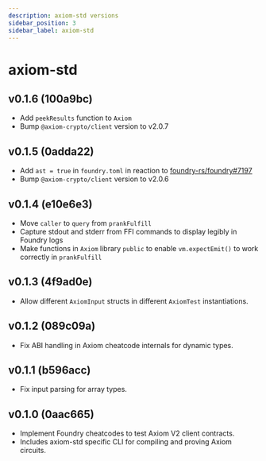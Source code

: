 ```yaml
---
description: axiom-std versions
sidebar_position: 3
sidebar_label: axiom-std
---
```


# axiom-std

## v0.1.6 (100a9bc)

- Add `peekResults` function to `Axiom`
- Bump `@axiom-crypto/client` version to v2.0.7

## v0.1.5 (0adda22)

- Add `ast = true` in `foundry.toml` in reaction to [foundry-rs/foundry#7197](https://github.com/foundry-rs/foundry/pull/7197)
- Bump `@axiom-crypto/client` version to v2.0.6

## v0.1.4 (e10e6e3)

- Move `caller` to `query` from `prankFulfill`
- Capture stdout and stderr from FFI commands to display legibly in Foundry logs
- Make functions in `Axiom` library `public` to enable `vm.expectEmit()` to work correctly in `prankFulfill`

## v0.1.3 (4f9ad0e)

- Allow different `AxiomInput` structs in different `AxiomTest` instantiations.

## v0.1.2 (089c09a)

- Fix ABI handling in Axiom cheatcode internals for dynamic types.

## v0.1.1 (b596acc)

- Fix input parsing for array types.

## v0.1.0 (0aac665)

- Implement Foundry cheatcodes to test Axiom V2 client contracts.
- Includes axiom-std specific CLI for compiling and proving Axiom circuits.

